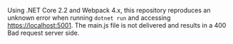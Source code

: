Using .NET Core 2.2 and Webpack 4.x, this repository reproduces an unknown error when running ```dotnet run``` and accessing [https://localhost:5001](https://localhost:5001). The main.js file is not delivered and results in a 400 Bad request server side.
